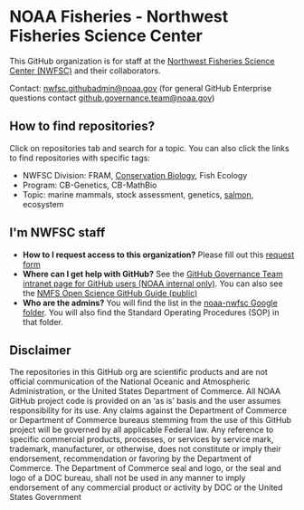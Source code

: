 # NOAA Fisheries - Northwest Fisheries Science Center

This GitHub organization is for staff at the [Northwest Fisheries Science Center (NWFSC)](https://www.fisheries.noaa.gov/about/northwest-fisheries-science-center) and their collaborators. 

Contact: nwfsc.githubadmin@noaa.gov (for general GitHub Enterprise questions contact github.governance.team@noaa.gov)

## How to find repositories? 

Click on repositories tab and search for a topic. You can also click the links to find repositories with specific tags:
* NWFSC Division: FRAM, [Conservation Biology](https://github.com/search?q=topic%3Anwfsc-cb+org%3Anoaa-nwfsc&type=Repositories), Fish Ecology
* Program: CB-Genetics, CB-MathBio
* Topic: marine mammals, stock assessment, genetics, [salmon](https://github.com/search?q=topic%3Asalmon+org%3Anoaa-nwfsc&type=Repositories), ecosystem

## I'm NWFSC staff

* **How to I request access to this organization?** Please fill out this [request form](https://forms.gle/gtsGeQnE7bJEhD2X6) <!-- See the [GitHub Governance Team intranet (NOAA internal only)](https://sites.google.com/noaa.gov/nmfs-st-github-governance-team/home) for instructions. -->
* **Where can I get help with GitHub?** See the [GitHub Governance Team intranet page for GitHub users (NOAA internal only)](https://sites.google.com/noaa.gov/nmfs-st-github-governance-team/github-users).
You can also see the [NMFS Open Science GitHub Guide (public)](https://nmfs-opensci.github.io/GitHub-Guide/)
* **Who are the admins?** You will find the list in the [noaa-nwfsc Google folder](https://drive.google.com/drive/folders/1k54HDpe6AcpfZ9LZzdIARFbH6wdi8pGl?usp=sharing). You will also find the Standard Operating Procedures (SOP) in that folder.
  
## Disclaimer

The repositories in this GitHub org are scientific products and are not official communication of the National Oceanic and Atmospheric Administration, or the United States Department of Commerce. All NOAA GitHub project code is provided on an ‘as is’ basis and the user assumes responsibility for its use. Any claims against the Department of Commerce or Department of Commerce bureaus stemming from the use of this GitHub project will be governed by all applicable Federal law. Any reference to specific commercial products, processes, or services by service mark, trademark, manufacturer, or otherwise, does not constitute or imply their endorsement, recommendation or favoring by the Department of Commerce. The Department of Commerce seal and logo, or the seal and logo of a DOC bureau, shall not be used in any manner to imply endorsement of any commercial product or activity by DOC or the United States Government
